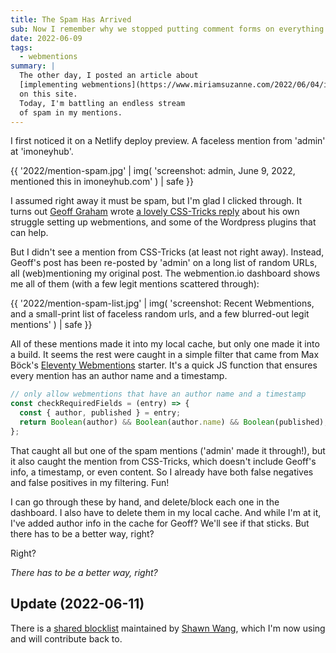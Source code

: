 ```yaml
---
title: The Spam Has Arrived
sub: Now I remember why we stopped putting comment forms on everything.
date: 2022-06-09
tags:
  - webmentions
summary: |
  The other day, I posted an article about
  [implementing webmentions](https://www.miriamsuzanne.com/2022/06/04/indiweb/)
  on this site.
  Today, I'm battling an endless stream
  of spam in my mentions.
---
```


I first noticed it on a Netlify deploy preview.
A faceless mention from 'admin'
at 'imoneyhub'.

{{ '2022/mention-spam.jpg' | img(
  'screenshot: admin, June 9, 2022, mentioned this in imoneyhub.com'
) | safe }}

I assumed right away it must be spam,
but I'm glad I clicked through.
It turns out
[Geoff Graham](https://css-tricks.com/author/geoffgraham/)
wrote
[a lovely CSS-Tricks reply](https://css-tricks.com/am-i-on-the-indieweb-yet/)
about his own struggle
setting up webmentions,
and some of the Wordpress plugins
that can help.

But I didn't see a mention from CSS-Tricks
(at least not right away).
Instead,
Geoff's post has been re-posted by 'admin'
on a long list of random URLs,
all (web)mentioning my original post.
The webmention.io dashboard shows me all of them
(with a few legit mentions scattered through):

{{ '2022/mention-spam-list.jpg' | img(
  'screenshot: Recent Webmentions, and a small-print list of faceless random urls, and a few blurred-out legit mentions'
) | safe }}

All of these mentions made it into my local cache,
but only one made it into a build.
It seems the rest were caught in a simple filter
that came from
Max Böck's
[Eleventy Webmentions](https://github.com/maxboeck/eleventy-webmentions)
starter.
It's a quick JS function
that ensures every mention has an author name
and a timestamp.

```js
// only allow webmentions that have an author name and a timestamp
const checkRequiredFields = (entry) => {
  const { author, published } = entry;
  return Boolean(author) && Boolean(author.name) && Boolean(published);
};
```

That caught all but one of the spam mentions
('admin' made it through!),
but it also caught the mention from CSS-Tricks,
which doesn't include Geoff's info,
a timestamp,
or even content.
So I already have both
false negatives and false positives
in my filtering. Fun!

I can go through these by hand,
and delete/block each one in the dashboard.
I also have to delete them in my local cache.
And while I'm at it,
I've added author info in the cache for Geoff?
We'll see if that sticks.
But there has to be a better way, right?

Right?

_There has to be a better way, right?_

## Update (2022-06-11)

There is a [shared blocklist](https://github.com/sw-yx/domainblocklist)
maintained by [Shawn Wang](https://www.swyx.io/),
which I'm now using and will contribute back to.
